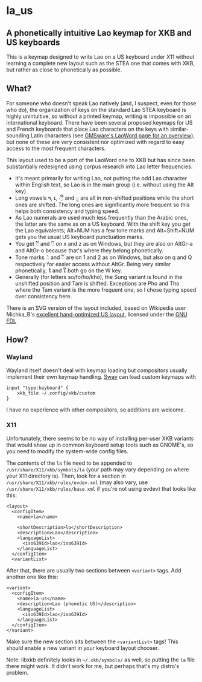 # la_us

## A phonetically intuitive Lao keymap for XKB and US keyboards

This is a keymap designed to write Lao on a US keyboard under X11 without
learning a complete new layout such as the STEA one that comes with XKB, but
rather as close to phonetically as possible. 

## What?

For someone who doesn't speak Lao natively (and, I suspect, even for those who
do), the organization of keys on the standard Lao STEA keyboard is highly
unintuitive, so without a printed keymap, writing is impossible on an
international keyboard. There have been several proposed keymaps for US
and French keyboards that place Lao characters on the keys with similar-sounding
Latin characters (see [GMSware's LaoWord page for an
overview](http://www.gmsware.org/Common/GMSWord/Contents/Lao/LaoWord-en.htm)),
but none of these are very consistent nor optimized with regard to easy access
to the most frequent characters.

This layout used to be a port of the LaoWord one to XKB but has since been
substantially redesigned using corpus research into Lao letter frequencies.

* It's meant primarily for writing Lao, not putting the odd Lao character within
  English text, so Lao is in the main group (i.e. without using the Alt key)
* Long vowels າ, ເ, ◌ີ and ◌ູ are all in non-shifted positions while the short
  ones are shifted. The long ones are significantly more frequent so this helps
  both consistency and typing speed.
* As Lao numerals are used much less frequently than the Arabic ones, the
  latter are the same as on a US keyboard. With the shift key you get the Lao
  equivalents; Alt+NUM has a few tone marks and Alt+Shift+NUM gets you the usual
  US keyboard punctuation marks.
* You get ◌ັ and ◌ົ on x and z as on Windows, but they are also on
  AltGr-a and AltGr-o because that's where they belong phonetically.
* Tone marks ◌່ and ◌້ are on 1 and 2 as on Windows, but also on q and Q
  respectively for easier access without AltGr. Being very similar phonetically,
  ໄ and ໃ both go on the W key.
* Generally (for letters so/fo/ho/kho), the Sung variant is found in the
  unshifted position and Tam is shifted. Exceptions are Pho and Tho where the
  Tam variant is the more frequent one, so I chose typing speed over consistency
  here.

There is an SVG version of the layout included, based on Wikipedia user
Michka_B's [excellent hand-optimized US
layout](https://commons.wikimedia.org/wiki/File:KB_USA-standard.svg), licensed
under the [GNU FDL](https://gnu.org/licenses/fdl.html)

## How?

### Wayland

Wayland itself doesn't deal with keymap loading but compositors usually
implement their own keymap handling. [Sway](https://github.com/swaywm/sway) can
load custom keymaps with
```
input "type:keyboard" {
    xkb_file ~/.config/xkb/custom
}
```
I have no experience with other compositors, so additions are welcome.

### X11

Unfortunately, there seems to be no way of installing per-user XKB variants
that would show up in common keyboard setup tools such as GNOME's, so you need
to modify the system-wide config files.

The contents of the `la` file need to be appended to
`/usr/share/X11/xkb/symbols/la` (your path may vary depending on where your X11
directory is). Then, look for a section in `/usr/share/X11/xkb/rules/evdev.xml`
(may also vary, use `/usr/share/X11/xkb/rules/base.xml` if you're not using
evdev) that looks like this:

    <layout>
      <configItem>
        <name>la</name>

        <shortDescription>lo</shortDescription>
        <description>Lao</description>
        <languageList>
          <iso639Id>lao</iso639Id>
        </languageList>
      </configItem>
      <variantList>
 
After that, there are usually two sections between `<variant>` tags. Add
another one like this:

    <variant>
      <configItem>
        <name>la-us</name>
        <description>Lao (phonetic US)</description>
        <languageList>
          <iso639Id>lao</iso639Id>
        </languageList>
      </configItem>
    </variant>
 
Make sure the new section sits between the `<variantList>` tags! This should
enable a new variant in your keyboard layout chooser.

Note: libxkb definitely looks in `~/.xkb/symbols/` as well, so putting the `la`
file there might work. It didn't work for me, but perhaps that's my distro's
problem.
